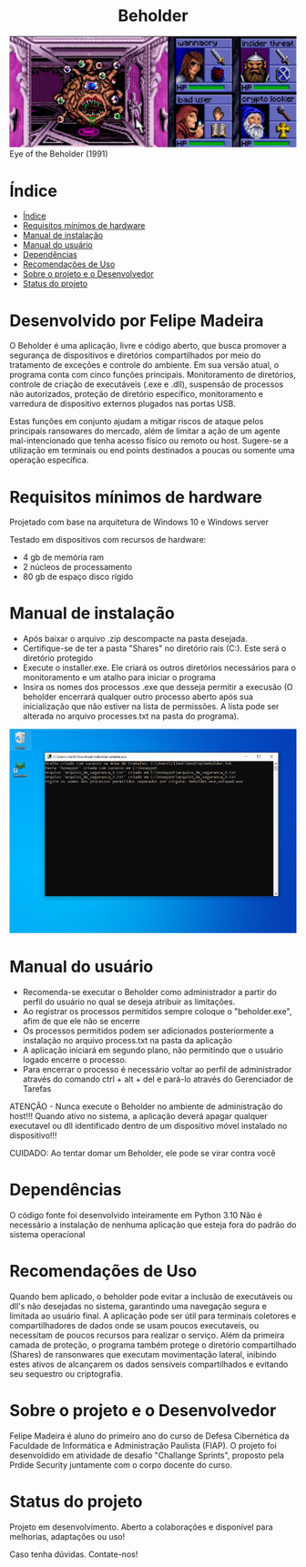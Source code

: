  
<h1 align="center"> Beholder </h1>

![img](https://github.com/FelpM/Beholder/blob/main/beholderimg.png)
Eye of the Beholder (1991)

# Índice 

* [Índice](#índice)
* [Requisitos mínimos de hardware](#requisitos-mínimos-de-hardware)
* [Manual de instalação](#manual-de-instalação)
* [Manual do usuário](#manual-do-usuário)
* [Dependências](#dependências)
* [Recomendações de Uso](#recomendações-de-uso)
* [Sobre o projeto e o Desenvolvedor](#sobre-o-projeto-e-o-desenvolvedor)
* [Status do projeto](#status-do-projeto)

# Desenvolvido por Felipe Madeira

O Beholder é uma aplicação, livre e código aberto, que busca promover a segurança de 
dispositivos e diretórios compartilhados por meio do tratamento de exceções e controle 
do ambiente. Em sua versão atual, o programa conta com cinco funções principais. 
Monitoramento de diretórios, controle de criação de executáveis (.exe e .dll), suspensão
de processos não autorizados, proteção de diretório específico, monitoramento e 
varredura de dispositivo externos plugados nas portas USB.

Estas funções em conjunto ajudam a mitigar riscos de ataque pelos principais ransowares 
do mercado, além de limitar a ação de um agente mal-intencionado que tenha acesso 
físico ou remoto ou host. Sugere-se a utilização em terminais ou end points destinados a 
poucas ou somente uma operação específica.


# Requisitos mínimos de hardware

Projetado com base na arquitetura de Windows 10 e Windows server

Testado em dispositivos com recursos de hardware:
 * 4 gb de memória ram
 * 2 núcleos de processamento
 * 80 gb de espaço disco rígido

# Manual de instalação

 * Após baixar o arquivo .zip descompacte na pasta desejada.
 * Certifique-se de ter a pasta "Shares" no diretório rais (C:). Este será o diretório
protegido 
 * Execute o installer.exe. Ele criará os outros diretórios necessários para o monitoramento 
e um atalho para iniciar o programa
 * Insira os nomes dos processos .exe que desseja permitir a execusão (O beholder encerrará
qualquer outro processo aberto após sua inicialização que não estiver na lista de
permissões. A lista pode ser alterada no arquivo processes.txt na pasta do programa).

![exemplo](https://github.com/FelpM/Beholder/blob/main/exemplo.png)

# Manual do usuário

 * Recomenda-se executar o Beholder como administrador a partir do perfil do usuário no 
qual se deseja atribuir as limitações.
 * Ao registrar os processos permitidos sempre coloque o "beholder.exe", afim de que ele
não se encerre
 * Os processos permitidos podem ser adicionados posteriormente a instalação no arquivo process.txt na pasta da aplicação
 * A aplicação iniciará em segundo plano, não permitindo que o usuário logado encerre o 
processo. 
 * Para encerrar o processo é necessário voltar ao perfil de administrador através do 
comando ctrl + alt + del e pará-lo através do Gerenciador de Tarefas

ATENÇÃO - Nunca execute o Beholder no ambiente de administração do host!!! Quando ativo no sistema, a aplicação deverá apagar qualquer executavel ou dll
identificado dentro de um dispositivo móvel instalado no dispositivo!!!

CUIDADO: Ao tentar domar um Beholder, ele pode se virar contra você

# Dependências

O código fonte foi desenvolvido inteiramente em Python 3.10
Não é necessário a instalação de nenhuma aplicação que esteja fora do padrão do sistema 
operacional

# Recomendações de Uso

Quando bem aplicado, o beholder pode evitar a inclusão de executáveis ou dll's não
desejadas no sistema, garantindo uma navegação segura e limitada ao usuário final.
A aplicação pode ser útil para terminais coletores e compartilhadores de dados onde 
se usam poucos executaveis, ou necessitam de poucos recursos para realizar o serviço. 
Além da primeira camada de proteção, o programa também protege o diretório compartilhado 
(Shares) de ransonwares que executam movimentação lateral, inibindo estes ativos de 
alcançarem os dados sensíveis compartilhados e evitando seu sequestro ou 
criptografia.

# Sobre o projeto e o Desenvolvedor

Felipe Madeira é aluno do primeiro ano do curso de Defesa Cibernética da Faculdade de
Informática e Administração Paulista (FIAP). O projeto foi desenvoldido em atividade de 
desafio "Challange Sprints", proposto pela Prdide Security juntamente com o corpo
docente do curso.

# Status do projeto

Projeto em desenvolvimento. Aberto a colaborações e disponível para melhorias, adaptações
ou uso!

Caso tenha dúvidas. Contate-nos! 
